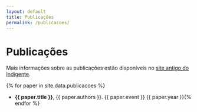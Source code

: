 ```yaml
---
layout: default
title: Publicações
permalink: /publicacoes/
---
```


# Publicações

Mais informações sobre as publicações estão disponíveis no [site antigo do Indigente](http://indigente.ufba.br/pt-br/papers).

{% for paper in site.data.publicacoes %}
- **{{ paper.title }}**, {{ paper.authors }}. {{ paper.event }} {{ paper.year }}{% endfor %}
